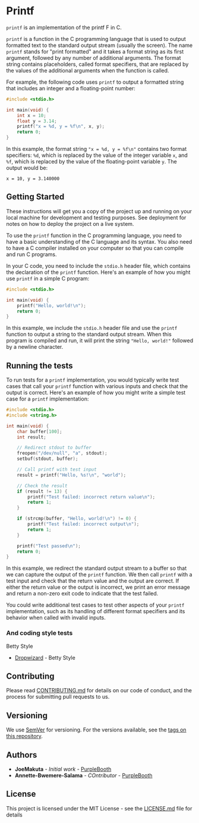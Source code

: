 # Printf

`printf` is an implementation of the printf F in C.

`printf` is a function in the C programming language that is used to output formatted text to the standard output stream (usually the screen). The name `printf` stands for "print formatted" and it takes a format string as its first argument, followed by any number of additional arguments. The format string contains placeholders, called format specifiers, that are replaced by the values of the additional arguments when the function is called.

For example, the following code uses `printf` to output a formatted string that includes an integer and a floating-point number:

```c
#include <stdio.h>

int main(void) {
    int x = 10;
    float y = 3.14;
    printf("x = %d, y = %f\n", x, y);
    return 0;
}
```

In this example, the format string `"x = %d, y = %f\n"` contains two format specifiers: `%d`, which is replaced by the value of the integer variable `x`, and `%f`, which is replaced by the value of the floating-point variable `y`. The output would be:

```
x = 10, y = 3.140000
```




## Getting Started

These instructions will get you a copy of the project up and running on your local machine for development and testing purposes. See deployment for notes on how to deploy the project on a live system.

<!-- ### Prerequisites -->

To use the `printf` function in the C programming language, you need to have a basic understanding of the C language and its syntax. You also need to have a C compiler installed on your computer so that you can compile and run C programs.

In your C code, you need to include the `stdio.h` header file, which contains the declaration of the `printf` function. Here's an example of how you might use `printf` in a simple C program:

```c
#include <stdio.h>

int main(void) {
    printf("Hello, world!\n");
    return 0;
}
```

In this example, we include the `stdio.h` header file and use the `printf` function to output a string to the standard output stream. When this program is compiled and run, it will print the string `"Hello, world!"` followed by a newline character.




## Running the tests

To run tests for a `printf` implementation, you would typically write test cases that call your `printf` function with various inputs and check that the output is correct. Here's an example of how you might write a simple test case for a `printf` implementation:

```c
#include <stdio.h>
#include <string.h>

int main(void) {
    char buffer[100];
    int result;

    // Redirect stdout to buffer
    freopen("/dev/null", "a", stdout);
    setbuf(stdout, buffer);

    // Call printf with test input
    result = printf("Hello, %s!\n", "world");

    // Check the result
    if (result != 13) {
        printf("Test failed: incorrect return value\n");
        return 1;
    }

    if (strcmp(buffer, "Hello, world!\n") != 0) {
        printf("Test failed: incorrect output\n");
        return 1;
    }

    printf("Test passed\n");
    return 0;
}
```

In this example, we redirect the standard output stream to a buffer so that we can capture the output of the `printf` function. We then call `printf` with a test input and check that the return value and the output are correct. If either the return value or the output is incorrect, we print an error message and return a non-zero exit code to indicate that the test failed.

You could write additional test cases to test other aspects of your `printf` implementation, such as its handling of different format specifiers and its behavior when called with invalid inputs.


### And coding style tests

Betty Style
* [Dropwizard](https://github.com/holbertonschool/Betty) - Betty Style



## Contributing

Please read [CONTRIBUTING.md](https://github.com/JoeMakuta/printf) for details on our code of conduct, and the process for submitting pull requests to us.

## Versioning

We use [SemVer](https://github.com/JoeMakuta/printf) for versioning. For the versions available, see the [tags on this repository](https://github.com/JoeMakuta/printf). 



## Authors

* **JoeMakuta** - *Initial work* - [PurpleBooth](https://github.com/JoeMakuta)
* **Annette-Bwemere-Salama** - *COntributor* - [PurpleBooth](https://github.com/Annette-Bwemere-Salama)



## License

This project is licensed under the MIT License - see the [LICENSE.md](LICENSE.md) file for details


